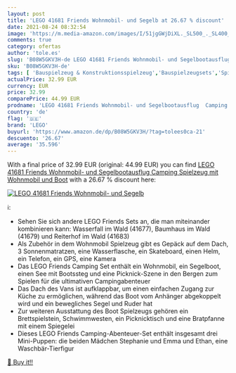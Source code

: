 ```yaml
---
layout: post
title: 'LEGO 41681 Friends Wohnmobil- und Segelb at 26.67 % discount'
date: 2021-08-24 08:32:54
image: 'https://m.media-amazon.com/images/I/51jgGWjDiXL._SL500_._SL400_.jpg'
comments: true
category: ofertas
author: 'tole.es'
slug: 'B08W5GKV3H-de LEGO 41681 Friends Wohnmobil- und Segelbootausflug Camping...'
sku: 'B08W5GKV3H-de'
tags: [ 'Bauspielzeug & Konstruktionsspielzeug','Bauspielzeugsets','Spielzeug','lego', ]
actualPrice: 32.99 EUR
currency: EUR
price: 32.99
comparePrice: 44.99 EUR
prodname: 'LEGO 41681 Friends Wohnmobil- und Segelbootausflug  Camping Spielzeug mit Wohnmobil und Boot'
country: 'de'
flag: '🇩🇪'
brand: 'LEGO'
buyurl: 'https://www.amazon.de/dp/B08W5GKV3H/?tag=tolees0ca-21'
descuento: '26.67'
average: '35.596'
---
```


With a final price of 32.99 EUR (original: 44.99 EUR) you can find [LEGO 41681 Friends Wohnmobil- und Segelbootausflug  Camping Spielzeug mit Wohnmobil und Boot](https://www.amazon.de/dp/B08W5GKV3H/?tag=tolees0ca-21) with a  26.67 % discount here:

[![LEGO 41681 Friends Wohnmobil- und Segelb](https://m.media-amazon.com/images/I/51jgGWjDiXL._SL500_._SL400_.jpg)](https://www.amazon.de/dp/B08W5GKV3H/?tag=tolees0ca-21)

ℹ️:

- Sehen Sie sich andere LEGO Friends Sets an, die man miteinander kombinieren kann: Wasserfall im Wald (41677), Baumhaus im Wald (41679) und Reiterhof im Wald (41683)
- Als Zubehör in dem Wohnmobil Spielzeug gibt es Gepäck auf dem Dach, 3 Sonnenmatratzen, eine Wasserflasche, ein Skateboard, einen Helm, ein Telefon, ein GPS, eine Kamera
- Das LEGO Friends Camping Set enthält ein Wohnmobil, ein Segelboot, einen See mit Bootssteg und eine Picknick-Szene in den Bergen zum Spielen für die ultimativen Campingabenteuer
- Das Dach des Vans ist aufklappbar, um einen einfachen Zugang zur Küche zu ermöglichen, während das Boot vom Anhänger abgekoppelt wird und ein bewegliches Segel und Ruder hat
- Zur weiteren Ausstattung des Boot Spielzeugs gehören ein Brettspielstein, Schwimmwesten, ein Picknicktisch und eine Bratpfanne mit einem Spiegelei
- Dieses LEGO Friends Camping-Abenteuer-Set enthält insgesamt drei Mini-Puppen: die beiden Mädchen Stephanie und Emma und Ethan, eine Waschbär-Tierfigur

[🛒 Buy it!!](https://www.amazon.de/dp/B08W5GKV3H/?tag=tolees0ca-21)
